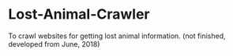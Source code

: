 # Lost-Animal-Crawler
To crawl websites for getting lost animal information. (not finished, developed from June, 2018)
